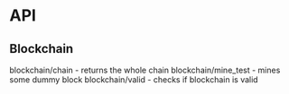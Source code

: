 # API

## Blockchain
blockchain/chain - returns the whole chain
blockchain/mine_test - mines some dummy block
blockchain/valid - checks if blockchain is valid
